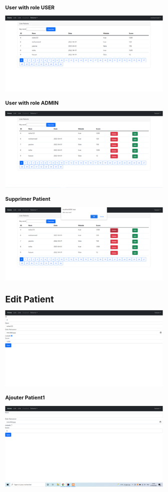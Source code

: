 <h3>User with role USER</h3>
<img src="Images/roleuser.PNG">
<h3>User with role ADMIN</h3>
<img src="Images/roleAdmin.PNG">
<h3>Supprimer Patient</h3>
<img src="Images/SupprimerPatient.PNG">
<h1>Edit Patient</h1>
<img src="Images/edit.PNG" alt="Edit">
<h3>Ajouter Patient1</h3>
<img src="Images/nouveauPatient.PNG" alt="nouveauPatient">